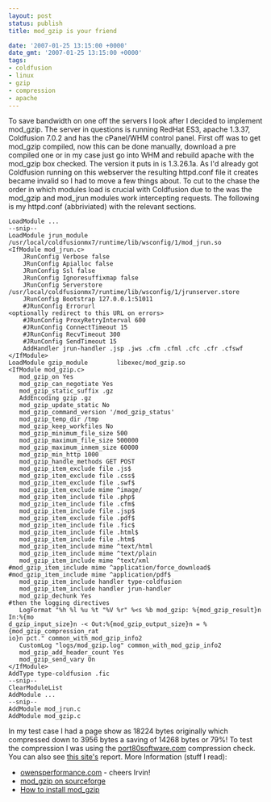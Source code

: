 ```yaml
---
layout: post
status: publish
title: mod_gzip is your friend

date: '2007-01-25 13:15:00 +0000'
date_gmt: '2007-01-25 13:15:00 +0000'
tags:
- coldfusion
- linux
- gzip
- compression
- apache
---
```

To save bandwidth on one off the servers I look after I decided to implement mod_gzip.
The server in questions is running RedHat ES3, apache 1.3.37, Coldfusion 7.0.2 and has the cPanel/WHM control panel.
First off was to get mod_gzip compiled, now this can be done manually, download a pre compiled one or in my case just go into WHM and rebuild apache with the mod_gzip box checked. The version it puts in is 1.3.26.1a.
As I'd already got Coldfusion running on this webserver the resulting httpd.conf file it creates became invalid so I had to move a few things about. To cut to the chase the order in which modules load is crucial with Coldfusion due to the was the mod_gzip and mod_jrun modules work intercepting requests. The following is my httpd.conf (abbriviated) with the relevant sections.
```
LoadModule ...
--snip--
LoadModule jrun_module /usr/local/coldfusionmx7/runtime/lib/wsconfig/1/mod_jrun.so
<IfModule mod_jrun.c>
    JRunConfig Verbose false
    JRunConfig Apialloc false
    JRunConfig Ssl false
    JRunConfig Ignoresuffixmap false
    JRunConfig Serverstore /usr/local/coldfusionmx7/runtime/lib/wsconfig/1/jrunserver.store
    JRunConfig Bootstrap 127.0.0.1:51011
    #JRunConfig Errorurl
<optionally redirect to this URL on errors>
    #JRunConfig ProxyRetryInterval 600
    #JRunConfig ConnectTimeout 15
    #JRunConfig RecvTimeout 300
    #JRunConfig SendTimeout 15
    AddHandler jrun-handler .jsp .jws .cfm .cfml .cfc .cfr .cfswf
</IfModule>
LoadModule gzip_module        libexec/mod_gzip.so
<IfModule mod_gzip.c>
   mod_gzip_on Yes
   mod_gzip_can_negotiate Yes
   mod_gzip_static_suffix .gz
   AddEncoding gzip .gz
   mod_gzip_update_static No
   mod_gzip_command_version '/mod_gzip_status'
   mod_gzip_temp_dir /tmp
   mod_gzip_keep_workfiles No
   mod_gzip_minimum_file_size 500
   mod_gzip_maximum_file_size 500000
   mod_gzip_maximum_inmem_size 60000
   mod_gzip_min_http 1000
   mod_gzip_handle_methods GET POST
   mod_gzip_item_exclude file .js$
   mod_gzip_item_exclude file .css$
   mod_gzip_item_exclude file .swf$
   mod_gzip_item_exclude mime ^image/
   mod_gzip_item_include file .php$
   mod_gzip_item_include file .cfm$
   mod_gzip_item_include file .jsp$
   mod_gzip_item_exclude file .pdf$
   mod_gzip_item_include file .fic$
   mod_gzip_item_include file .html$
   mod_gzip_item_include file .htm$
   mod_gzip_item_include mime ^text/html
   mod_gzip_item_include mime ^text/plain
   mod_gzip_item_include mime ^text/xml
#mod_gzip_item_include mime ^application/force_download$
#mod_gzip_item_include mime ^application/pdf$
   mod_gzip_item_include handler type-coldfusion
   mod_gzip_item_include handler jrun-handler
   mod_gzip_dechunk Yes
#then the logging directives
   LogFormat "%h %l %u %t "%V %r" %<s %b mod_gzip: %{mod_gzip_result}n In:%{mo
d_gzip_input_size}n -< Out:%{mod_gzip_output_size}n = %{mod_gzip_compression_rat
io}n pct." common_with_mod_gzip_info2
   CustomLog "logs/mod_gzip.log" common_with_mod_gzip_info2
   mod_gzip_add_header_count Yes
   mod_gzip_send_vary On
</IfModule>
AddType type-coldfusion .fic
--snip--
ClearModuleList
AddModule ...
--snip--
AddModule mod_jrun.c
AddModule mod_gzip.c
```
In my test case I had a page show as 18224 bytes originally which compressed down to 3956 bytes a saving of 14268 bytes or 79%! To test the compression I was using the <a href="http://www.port80software.com/tools/compresscheck.asp">port80software.com</a> compression check. You can also see <a href="http://www.port80software.com/tools/compresscheck.asp?url=flatpackedworld.co.uk%2Fblog%2F">this site's</a> report.
More Information (stuff I read):
<ul>
<li><a href="http://www.owensperformance.com/blog_content.cfm?articleid=206">owensperformance.com</a> - cheers Irvin!
</li>
<li><a href="http://sourceforge.net/projects/mod-gzip/">mod_gzip on sourceforge</a>
</li>
<li><a href="http://schroepl.net/projekte/mod_gzip/install.htm">How to install mod_gzip</a>
</li></ul>
